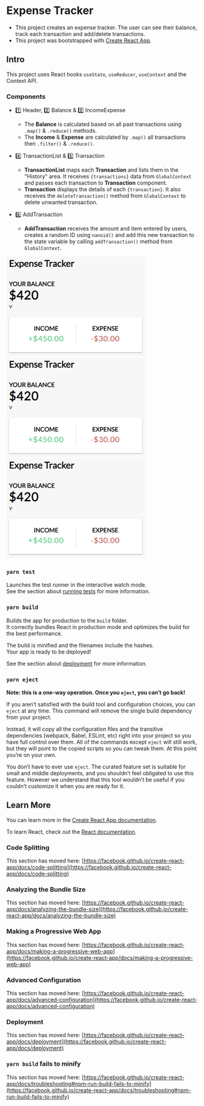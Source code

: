 # Expense Tracker

* This project creates an expense tracker. The user can see their balance, track each transaction and add/delete transactions. 
* This project was bootstrapped with [Create React App](https://github.com/facebook/create-react-app).

## Intro

This project uses React hooks `useState`, `useReducer`, `useContext` and the Context API.

### Components

- :one: Header, :two: Balance & :three: IncomeExpense

  - The **Balance** is calculated based on all past transactions using `.map()` & `.reduce()` methods. 
  - The **Income** & **Expense** are calculated by `.map()` all transactions then `.filter()` & `.reduce()`.

- 4️⃣ TransactionList & 5️⃣ Transaction

  - **TransactionList** maps each **Transaction** and lists them in the "History" area. It receives `{transactions}` data from `GlobalContext` and passes each transaction to **Transaction** component.
  - **Transaction** displays the details of each `{transaction}`. It also receives the `deleteTransaction()` method from `GlobalContext` to delete unwanted transaction.

- 6️⃣ AddTransaction

  - **AddTransaction** receives the amount and item entered by users, creates a random ID using `nanoid()` and add this new transaction to the state variable by calling `addTransaction()` method from `GlobalContext`.

![Image of header-balance](https://github.com/XinwenD/expense-tracker/blob/f987d898500ce621ddfa9c992273b6eb374dd952/imgs/header-balance.PNG)
![Image of transaction history](https://github.com/XinwenD/expense-tracker/blob/f987d898500ce621ddfa9c992273b6eb374dd952/imgs/header-balance.PNG)
![Image of addtransaction](https://github.com/XinwenD/expense-tracker/blob/f987d898500ce621ddfa9c992273b6eb374dd952/imgs/header-balance.PNG)

### `yarn test`

Launches the test runner in the interactive watch mode.\
See the section about [running tests](https://facebook.github.io/create-react-app/docs/running-tests) for more information.

### `yarn build`

Builds the app for production to the `build` folder.\
It correctly bundles React in production mode and optimizes the build for the best performance.

The build is minified and the filenames include the hashes.\
Your app is ready to be deployed!

See the section about [deployment](https://facebook.github.io/create-react-app/docs/deployment) for more information.

### `yarn eject`

**Note: this is a one-way operation. Once you `eject`, you can’t go back!**

If you aren’t satisfied with the build tool and configuration choices, you can `eject` at any time. This command will remove the single build dependency from your project.

Instead, it will copy all the configuration files and the transitive dependencies (webpack, Babel, ESLint, etc) right into your project so you have full control over them. All of the commands except `eject` will still work, but they will point to the copied scripts so you can tweak them. At this point you’re on your own.

You don’t have to ever use `eject`. The curated feature set is suitable for small and middle deployments, and you shouldn’t feel obligated to use this feature. However we understand that this tool wouldn’t be useful if you couldn’t customize it when you are ready for it.

## Learn More

You can learn more in the [Create React App documentation](https://facebook.github.io/create-react-app/docs/getting-started).

To learn React, check out the [React documentation](https://reactjs.org/).

### Code Splitting

This section has moved here: [https://facebook.github.io/create-react-app/docs/code-splitting](https://facebook.github.io/create-react-app/docs/code-splitting)

### Analyzing the Bundle Size

This section has moved here: [https://facebook.github.io/create-react-app/docs/analyzing-the-bundle-size](https://facebook.github.io/create-react-app/docs/analyzing-the-bundle-size)

### Making a Progressive Web App

This section has moved here: [https://facebook.github.io/create-react-app/docs/making-a-progressive-web-app](https://facebook.github.io/create-react-app/docs/making-a-progressive-web-app)

### Advanced Configuration

This section has moved here: [https://facebook.github.io/create-react-app/docs/advanced-configuration](https://facebook.github.io/create-react-app/docs/advanced-configuration)

### Deployment

This section has moved here: [https://facebook.github.io/create-react-app/docs/deployment](https://facebook.github.io/create-react-app/docs/deployment)

### `yarn build` fails to minify

This section has moved here: [https://facebook.github.io/create-react-app/docs/troubleshooting#npm-run-build-fails-to-minify](https://facebook.github.io/create-react-app/docs/troubleshooting#npm-run-build-fails-to-minify)
